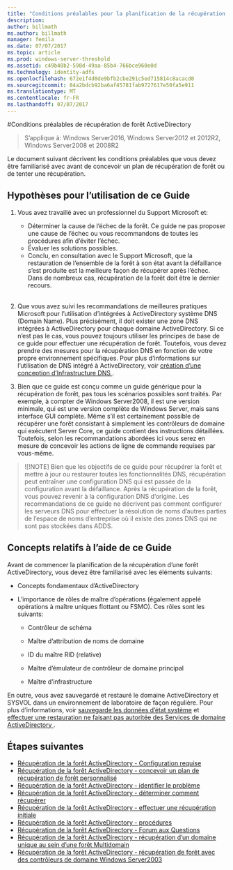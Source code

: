 ```yaml
---
title: "Conditions préalables pour la planification de la récupération de forêt ActiveDirectory"
description: 
author: billmath
ms.author: billmath
manager: femila
ms.date: 07/07/2017
ms.topic: article
ms.prod: windows-server-threshold
ms.assetid: c49b40b2-598d-49aa-85b4-766bce960e0d
ms.technology: identity-adfs
ms.openlocfilehash: 672e1f4d0de9bfb2cbe291c5ed715814c8acacd0
ms.sourcegitcommit: 84a2bdcb92ba6af45781fab9727617e50fa5e911
ms.translationtype: MT
ms.contentlocale: fr-FR
ms.lasthandoff: 07/07/2017
---
```

#<a name="active-directory-forest-recovery-prerequisites"></a>Conditions préalables de récupération de forêt ActiveDirectory

>S’applique à: Windows Server2016, Windows Server2012 et 2012R2, Windows Server2008 et 2008R2

Le document suivant décrivent les conditions préalables que vous devez être familiarisé avec avant de concevoir un plan de récupération de forêt ou de tenter une récupération.

## <a name="assumptions-for-using-this-guide"></a>Hypothèses pour l’utilisation de ce Guide 

1.  Vous avez travaillé avec un professionnel du Support Microsoft et:

    - Déterminer la cause de l’échec de la forêt. Ce guide ne pas proposer une cause de l’échec ou vous recommandons de toutes les procédures afin d’éviter l’échec.  
    - Évaluer les solutions possibles.  
    - Conclu, en consultation avec le Support Microsoft, que la restauration de l’ensemble de la forêt à son état avant la défaillance s’est produite est la meilleure façon de récupérer après l’échec. Dans de nombreux cas, récupération de la forêt doit être le dernier recours.  </br></br>

2. Que vous avez suivi les recommandations de meilleures pratiques Microsoft pour l’utilisation d’intégrées à ActiveDirectory système DNS (Domain Name). Plus précisément, il doit exister une zone DNS intégrées à ActiveDirectory pour chaque domaine ActiveDirectory. Si ce n’est pas le cas, vous pouvez toujours utiliser les principes de base de ce guide pour effectuer une récupération de forêt. Toutefois, vous devez prendre des mesures pour la récupération DNS en fonction de votre propre environnement spécifiques. Pour plus d’informations sur l’utilisation de DNS intégré à ActiveDirectory, voir [création d’une conception d’Infrastructure DNS ](../../ad-ds/plan/Creating-a-DNS-Infrastructure-Design.md).
3. Bien que ce guide est conçu comme un guide générique pour la récupération de forêt, pas tous les scénarios possibles sont traités. Par exemple, à compter de Windows Server2008, il est une version minimale, qui est une version complète de Windows Server, mais sans interface GUI complète. Même s’il est certainement possible de récupérer une forêt consistant à simplement les contrôleurs de domaine qui exécutent Server Core, ce guide contient des instructions détaillées. Toutefois, selon les recommandations abordées ici vous serez en mesure de concevoir les actions de ligne de commande requises par vous-même.  
 
>![!NOTE]
> Bien que les objectifs de ce guide pour récupérer la forêt et mettre à jour ou restaurer toutes les fonctionnalités DNS, récupération peut entraîner une configuration DNS qui est passée de la configuration avant la défaillance. Après la récupération de la forêt, vous pouvez revenir à la configuration DNS d’origine. Les recommandations de ce guide ne décrivent pas comment configurer les serveurs DNS pour effectuer la résolution de noms d’autres parties de l’espace de noms d’entreprise où il existe des zones DNS qui ne sont pas stockées dans ADDS.  

## <a name="concepts-for-using-this-guide"></a>Concepts relatifs à l’aide de ce Guide
 Avant de commencer la planification de la récupération d’une forêt ActiveDirectory, vous devez être familiarisé avec les éléments suivants:  
  
-   Concepts fondamentaux d’ActiveDirectory  
  
-   L’importance de rôles de maître d’opérations (également appelé opérations à maître uniques flottant ou FSMO). Ces rôles sont les suivants:  
  
    -   Contrôleur de schéma  
  
    -   Maître d’attribution de noms de domaine  
  
    -   ID du maître RID (relative)  
  
    -   Maître d’émulateur de contrôleur de domaine principal  
  
    -   Maître d’infrastructure  
  
 En outre, vous avez sauvegardé et restauré le domaine ActiveDirectory et SYSVOL dans un environnement de laboratoire de façon régulière. Pour plus d’informations, voir [sauvegarde les données d’état système](AD-Forest-Recovery-Procedures.md) et [effectuer une restauration ne faisant pas autoritée des Services de domaine ActiveDirectory ](AD-Forest-Recovery-Procedures.md).

## <a name="next-steps"></a>Étapes suivantes
-   [Récupération de la forêt ActiveDirectory - Configuration requise](AD-Forest-Recovery-Prerequisties.md)  
-   [Récupération de la forêt ActiveDirectory - concevoir un plan de récupération de forêt personnalisé](AD-Forest-Recovery-Devising-a-Plan.md)  
- [Récupération de la forêt ActiveDirectory - identifier le problème](AD-Forest-Recovery-Identify-the-Problem.md)
-   [Récupération de la forêt ActiveDirectory - déterminer comment récupérer](AD-Forest-Recovery-Determine-how-to-Recover.md)
-   [Récupération de la forêt ActiveDirectory - effectuer une récupération initiale](AD-Forest-Recovery-Perform-initial-recovery.md)  
-   [Récupération de la forêt ActiveDirectory - procédures](AD-Forest-Recovery-Procedures.md)  
-   [Récupération de la forêt ActiveDirectory - Forum aux Questions](AD-Forest-Recovery-FAQ.md)  
-   [Récupération de la forêt ActiveDirectory - récupération d’un domaine unique au sein d’une forêt Multidomain](AD-Forest-Recovery-Single-Domain-in-Multidomain-Recovery.md)  
-   [Récupération de la forêt ActiveDirectory - récupération de forêt avec des contrôleurs de domaine Windows Server2003](AD-Forest-Recovery-Windows-Server-2003.md)  
